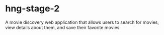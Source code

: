 # hng-stage-2
A movie discovery web application that allows users to search for movies, view details about them, and save their favorite movies
